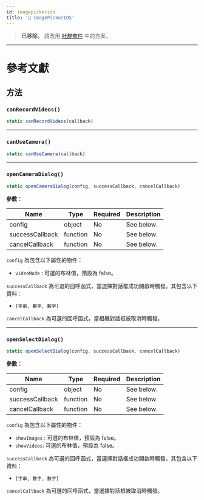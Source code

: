 ```yaml
---
id: imagepickerios
title: '🚧 ImagePickerIOS'
---
```


> **已移除。** 請改用 [社群套件](https://reactnative.directory/?search=image+picker) 中的方案。

---

# 參考文獻

## 方法

### `canRecordVideos()`

```jsx
static canRecordVideos(callback)
```

---

### `canUseCamera()`

```jsx
static canUseCamera(callback)
```

---

### `openCameraDialog()`

```jsx
static openCameraDialog(config, successCallback, cancelCallback)
```

**參數：**

| Name            | Type     | Required | Description |
| --------------- | -------- | -------- | ----------- |
| config          | object   | No       | See below.  |
| successCallback | function | No       | See below.  |
| cancelCallback  | function | No       | See below.  |

`config` 為包含以下屬性的物件：

- `videoMode` : 可選的布林值，預設為 false。

`successCallback` 為可選的回呼函式，當選擇對話框成功開啟時觸發。其包含以下資料：

- `[字串, 數字, 數字]`

`cancelCallback` 為可選的回呼函式，當相機對話框被取消時觸發。

---

### `openSelectDialog()`

```jsx
static openSelectDialog(config, successCallback, cancelCallback)
```

**參數：**

| Name            | Type     | Required | Description |
| --------------- | -------- | -------- | ----------- |
| config          | object   | No       | See below.  |
| successCallback | function | No       | See below.  |
| cancelCallback  | function | No       | See below.  |

`config` 為包含以下屬性的物件：

- `showImages` : 可選的布林值，預設為 false。
- `showVideos`: 可選的布林值，預設為 false。

`successCallback` 為可選的回呼函式，當選擇對話框成功開啟時觸發。其包含以下資料：

- `[字串, 數字, 數字]`

`cancelCallback` 為可選的回呼函式，當選擇對話框被取消時觸發。